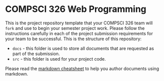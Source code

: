 # COMPSCI 326 Web Programming

This is the project repository template that your COMPSCI 326 team
will `fork` and use to begin your semester project work. Please follow
the instructions carefully in each of the project submission
requirements for your team to be successful. This is the structure of
this repository:

* `docs` - this folder is used to store all documents that are
  requested as part of the submission.
* `src` - this folder is used for your project code.

Please read the [markdown
cheatsheet](https://github.com/adam-p/markdown-here/wiki/Markdown-Cheatsheet)
to help you author documents using markdown.
